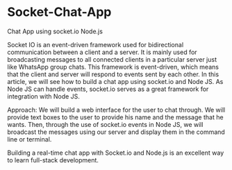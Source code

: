 # Socket-Chat-App
Chat App using socket.io Node.js

Socket IO is an event-driven framework used for bidirectional communication between a client and a server. It is mainly used for broadcasting messages to all connected clients in a particular server just like WhatsApp group chats. This framework is event-driven, which means that the client and server will respond to events sent by each other. In this article, we will see how to build a chat app using socket.io and Node JS. As Node JS can handle events, socket.io serves as a great framework for integration with Node JS.

Approach: We will build a web interface for the user to chat through. We will provide text boxes to the user to provide his name and the message that he wants. Then, through the use of socket.io events in Node JS, we will broadcast the messages using our server and display them in the command line or terminal.

Building a real-time chat app with Socket.io and Node.js is an excellent way to learn full-stack development.
